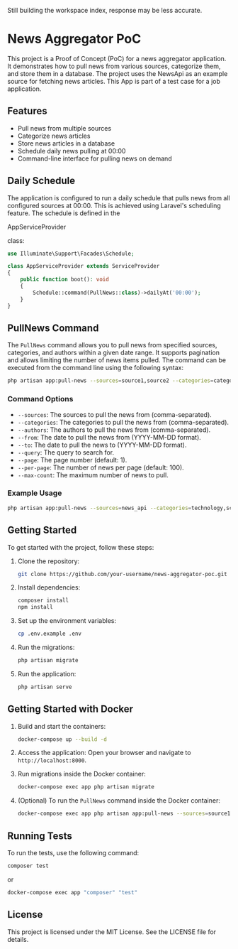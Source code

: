Still building the workspace index, response may be less accurate.

# News Aggregator PoC

This project is a Proof of Concept (PoC) for a news aggregator application. It demonstrates how to pull news from various sources, categorize them, and store them in a database. The project uses the NewsApi as an example source for fetching news articles.
This App is part of a test case for a job application.

## Features

- Pull news from multiple sources
- Categorize news articles
- Store news articles in a database
- Schedule daily news pulling at 00:00
- Command-line interface for pulling news on demand

## Daily Schedule

The application is configured to run a daily schedule that pulls news from all configured sources at 00:00. This is achieved using Laravel's scheduling feature. The schedule is defined in the 

AppServiceProvider

 class:

```php
use Illuminate\Support\Facades\Schedule;

class AppServiceProvider extends ServiceProvider
{
    public function boot(): void
    {
        Schedule::command(PullNews::class)->dailyAt('00:00');
    }
}
```

## PullNews Command

The `PullNews` command allows you to pull news from specified sources, categories, and authors within a given date range. It supports pagination and allows limiting the number of news items pulled. The command can be executed from the command line using the following syntax:

```sh
php artisan app:pull-news --sources=source1,source2 --categories=category1,category2 --authors=author1,author2 --from=2023-01-01 --to=2023-12-31 --query=example --page=1 --per-page=100 --max-count=500
```

### Command Options

- `--sources`: The sources to pull the news from (comma-separated).
- `--categories`: The categories to pull the news from (comma-separated).
- `--authors`: The authors to pull the news from (comma-separated).
- `--from`: The date to pull the news from (YYYY-MM-DD format).
- `--to`: The date to pull the news to (YYYY-MM-DD format).
- `--query`: The query to search for.
- `--page`: The page number (default: 1).
- `--per-page`: The number of news per page (default: 100).
- `--max-count`: The maximum number of news to pull.

### Example Usage

```sh
php artisan app:pull-news --sources=news_api --categories=technology,science --authors=john_doe --from=2023-01-01 --to=2023-12-31 --query=latest --page=1 --per-page=50 --max-count=200
```

## Getting Started

To get started with the project, follow these steps:

1. Clone the repository:
    ```sh
    git clone https://github.com/your-username/news-aggregator-poc.git
    ```

2. Install dependencies:
    ```sh
    composer install
    npm install
    ```

3. Set up the environment variables:
    ```sh
    cp .env.example .env
    ```

4. Run the migrations:
    ```sh
    php artisan migrate
    ```

5. Run the application:
    ```sh
    php artisan serve
    ```

## Getting Started with Docker

1. Build and start the containers:
    ```sh
    docker-compose up --build -d
    ```

2. Access the application:
    Open your browser and navigate to `http://localhost:8000`.

3. Run migrations inside the Docker container:
    ```sh
    docker-compose exec app php artisan migrate
    ```

4. (Optional) To run the `PullNews` command inside the Docker container:
    ```sh
    docker-compose exec app php artisan app:pull-news --sources=source1,source2 --categories=category1,category2 --authors=author1,author2 --from=2023-01-01 --to=2023-12-31 --query=example --page=1 --per-page=100 --max-count=500
    ```

## Running Tests

To run the tests, use the following command:

```sh
composer test
```

or 
    
```sh
docker-compose exec app "composer" "test"
```

## License

This project is licensed under the MIT License. See the LICENSE file for details.
